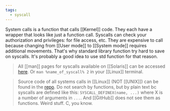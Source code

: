 ```yaml
---
tags:
  - syscall
---
```

System calls is a function that calls [[Kernel]] code. They each have a wrapper that looks like just a function call.
Syscalls can check your authorization and privileges: for file access, etc.
They are expensive to call because changing from [[User mode]] to [[System mode]] requires additional movements. That's why standard library function try hard to save on syscalls. It's probably a good idea to use std function for that reason. 
> All [[man]] pages for syscalls available on [[Solaris]] can be accessed  [here](https://illumos.org/man/2/all). Or
> `man %name_of_syscall% 2` in your [[Linux]] terminal.

>Source code of all systems calls in [[Linux]] (NOT [[UNIX]]) can be found in the [repo](https://github.com/torvalds/linux/). Do not search by functions, but by plain text bc syscalls are defined like this: `SYSCALL_DEFINEX(name, ...)` where X is a number of arguments in `...`. And [[GitHub]] does not see them as functions. Weird stuff. C, you know.